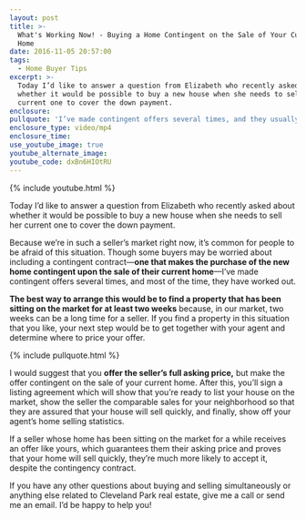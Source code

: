 ```yaml
---
layout: post
title: >-
  What's Working Now! - Buying a Home Contingent on the Sale of Your Current
  Home
date: 2016-11-05 20:57:00
tags:
  - Home Buyer Tips
excerpt: >-
  Today I’d like to answer a question from Elizabeth who recently asked about
  whether it would be possible to buy a new house when she needs to sell her
  current one to cover the down payment.
enclosure:
pullquote: 'I’ve made contingent offers several times, and they usually do work out.'
enclosure_type: video/mp4
enclosure_time:
use_youtube_image: true
youtube_alternate_image:
youtube_code: dxBn6HIOtRU
---
```



{% include youtube.html %}

Today I’d like to answer a question from Elizabeth who recently asked about whether it would be possible to buy a new house when she needs to sell her current one to cover the down payment.

Because we’re in such a seller’s market right now, it’s common for people to be afraid of this situation. Though some buyers may be worried about including a contingent contract—**one that makes the purchase of the new home contingent upon the sale of their current home**—I’ve made contingent offers several times, and most of the time, they have worked out.

**The best way to arrange this would be to find a property that has been sitting on the market for at least two weeks** because, in our market, two weeks can be a long time for a seller. If you find a property in this situation that you like, your next step would be to get together with your agent and determine where to price your offer.

{% include pullquote.html %}

I would suggest that you **offer the seller’s full asking price,** but make the offer contingent on the sale of your current home. After this, you’ll sign a listing agreement which will show that you’re ready to list your house on the market, show the seller the comparable sales for your neighborhood so that they are assured that your house will sell quickly, and finally, show off your agent’s home selling statistics.&nbsp;

If a seller whose home has been sitting on the market for a while receives an offer like yours, which guarantees them their asking price and proves that your home will sell quickly, they’re much more likely to accept it, despite the contingency contract.

If you have any other questions about buying and selling simultaneously or anything else related to Cleveland Park real estate, give me a call or send me an email. I’d be happy to help you!